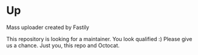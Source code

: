 # Up
Mass uploader created by Fastily

This repository is looking for a maintainer. You look qualified :) Please give us a chance. Just you, this repo and Octocat.
